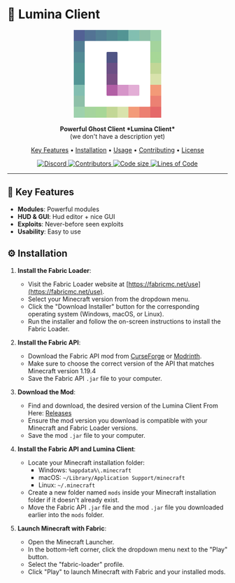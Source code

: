 # 🚀 Lumina Client

<div align="center">
  <img src="https://raw.githubusercontent.com/LuminaDevelopment/LuminaClient/main/src/main/resources/assets/lumina/icon.png" alt="Project Logo" width="200">
</div>
<p align="center">
  <strong>Powerful Ghost Client *Lumina Client*</strong>
  <br>
  (we don't have a description yet)
</p>

<p align="center">
  <a href="#key-features">Key Features</a> •
  <a href="#installation">Installation</a> •
  <a href="#usage">Usage</a> •
  <a href="#contributing">Contributing</a> •
  <a href="#license">License</a>
</p>

<p align="center">
<a href="https://discord.gg/K8g9hmza">
  <img alt="Discord" src="https://img.shields.io/discord/1093790829673467914?label=Discord&logo=discord&style=flat-square">
</a>
  <a href="https://github.com/LuminaDevelopment/LuminaClient/graphs/contributors">
    <img alt="Contributors" src="https://img.shields.io/github/contributors/LuminaDevelopment/LuminaClient?style=flat-square">
  </a>
  <a href="https://github.com/LuminaDevelopment/LuminaClient">
    <img alt="Code size" src="https://img.shields.io/github/languages/code-size/LuminaDevelopment/LuminaClient?style=flat-square">
  </a>
  <a href="https://github.com/LuminaDevelopment/LuminaClient">
    <img alt="Lines of Code" src="https://tokei.rs/b1/github/LuminaDevelopment/LuminaClient?style=flat-square">
  </a>
</p>


---

## 🌟 Key Features

- **Modules**: Powerful modules
- **HUD & GUI**: Hud editor + nice GUI
- **Exploits**: Never-before seen exploits
- **Usability**: Easy to use

## ⚙️ Installation

1. **Install the Fabric Loader**:

   - Visit the Fabric Loader website at [https://fabricmc.net/use](https://fabricmc.net/use).
   - Select your Minecraft version from the dropdown menu.
   - Click the "Download Installer" button for the corresponding operating system (Windows, macOS, or Linux).
   - Run the installer and follow the on-screen instructions to install the Fabric Loader.

2. **Install the Fabric API**:

   - Download the Fabric API mod from [CurseForge](https://www.curseforge.com/minecraft/mc-mods/fabric-api) or [Modrinth](https://modrinth.com/mod/fabric-api).
   - Make sure to choose the correct version of the API that matches Minecraft version 1.19.4
   - Save the Fabric API `.jar` file to your computer.

3. **Download the Mod**:

   - Find and download, the desired version of the Lumina Client From Here: [Releases](https://github.com/LuminaDevelopment/LuminaClient)
   - Ensure the mod version you download is compatible with your Minecraft and Fabric Loader versions.
   - Save the mod `.jar` file to your computer.

4. **Install the Fabric API and Lumina Client**:

   - Locate your Minecraft installation folder:
      - Windows: `%appdata%\.minecraft`
      - macOS: `~/Library/Application Support/minecraft`
      - Linux: `~/.minecraft`
   - Create a new folder named `mods` inside your Minecraft installation folder if it doesn't already exist.
   - Move the Fabric API `.jar` file and the mod `.jar` file you downloaded earlier into the `mods` folder.

5. **Launch Minecraft with Fabric**:

   - Open the Minecraft Launcher.
   - In the bottom-left corner, click the dropdown menu next to the "Play" button.
   - Select the "fabric-loader" profile.
   - Click "Play" to launch Minecraft with Fabric and your installed mods.

